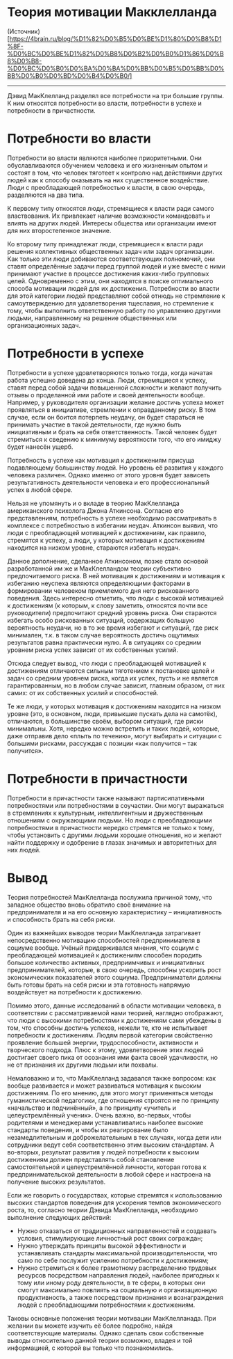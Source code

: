 # Теория мотивации Макклелланда

(Источник)[https://4brain.ru/blog/%D1%82%D0%B5%D0%BE%D1%80%D0%B8%D1%8F-%D0%BC%D0%BE%D1%82%D0%B8%D0%B2%D0%B0%D1%86%D0%B8%D0%B8-%D0%BC%D0%B0%D0%BA%D0%BA%D0%BB%D0%B5%D0%BB%D0%BB%D0%B0%D0%BD%D0%B4%D0%B0/]

---

Дэвид МакКлелланд разделял все потребности на три большие группы. К ним относятся потребности во власти, потребности в успехе и потребности в причастности.

# Потребности во власти
Потребности во власти являются наиболее приоритетными. Они обуславливаются обучением человека и его жизненным опытом и состоят в том, что человек тяготеет к контролю над действиями других людей как к способу оказывать на них существенное воздействие. Люди с преобладающей потребностью к власти, в свою очередь, разделяются на два типа.

К первому типу относятся люди, стремящиеся к власти ради самого властвования. Их привлекает наличие возможности командовать и влиять на других людей. Интересы общества или организации имеют для них второстепенное значение.

Ко второму типу принадлежат люди, стремящиеся к власти ради решения коллективных общественных задач или задач организации. Как только эти люди добиваются соответствующих полномочий, они ставят определённые задачи перед группой людей и уже вместе с ними принимают участие в процессе достижения каких-либо групповых целей. Одновременно с этим, они находятся в поиске оптимального способа мотивации людей для их достижения. Потребности во власти для этой категории людей представляют собой отнюдь не стремление к самоутверждению для удовлетворения тщеславия, но стремление к тому, чтобы выполнить ответственную работу по управлению другими людьми, направленному на решение общественных или организационных задач.

# Потребности в успехе
Потребности в успехе удовлетворяются только тогда, когда начатая работа успешно доведена до конца. Люди, стремящиеся к успеху, ставят перед собой задачи повышенной сложности и желают получить отзывы о проделанной ими работе и своей деятельности вообще. Например, у руководителя организации желание достичь успеха может проявляться в инициативе, стремлении к оправданному риску. В том случае, если он боится потерпеть неудачу, он будет стараться не принимать участие в такой деятельности, где нужно быть инициативным и брать на себя ответственность. Такой человек будет стремиться к сведению к минимуму вероятности того, что его имиджу будет нанесён ущерб.

Потребность в успехе как мотивация к достижениям присуща подавляющему большинству людей. Но уровень её развития у каждого человека различен. Однако именно от этого уровня будет зависеть результативность деятельности человека и его профессиональный успех в любой сфере.

Нельзя не упомянуть и о вкладе в теорию МакКлелланда американского психолога Джона Аткинсона. Согласно его представлениям, потребность в успехе необходимо рассматривать в комплексе с потребностью в избегании неудач. Аткинсон выявил, что люди с преобладающей мотивацией к достижениям, как правило, стремятся к успеху, а люди, у которых мотивация к достижениям находится на низком уровне, стараются избегать неудач.

Данное дополнение, сделанное Аткинсоном, позже стало основой разработанной им же и МакКлелландом теории субъективно предпочитаемого риска. В ней мотивация к достижениям и мотивация к избеганию неуспеха являются определяющими факторами в формировании человеком приемлемого дня него рискованного поведения. Здесь интересно отметить, что люди с высокой мотивацией к достижениям (к которым, к слову заметить, относятся почти все руководители) предпочитают средний уровень риска. Они стараются избегать особо рискованных ситуаций, содержащих большую вероятность неудачи, но в то же время избегают и ситуаций, где риск минимален, т.к. в таком случае вероятность достичь ощутимых результатов равна практически нулю. А в ситуациях со средним уровнем риска успех зависит от их собственных усилий.

Отсюда следует вывод, что люди с преобладающей мотивацией к достижениям отличаются сильным тяготением к постановке целей и задач со средним уровнем риска, когда их успех, пусть и не является гарантированным, но в любом случае зависит, главным образом, от них самих: от их собственных усилий и способностей.

Те же люди, у которых мотивация к достижениям находится на низком уровне (это, в основном, люди, привыкшие пускать дела на самотёк), отличаются, в большинстве своём, выбором ситуаций, где риски минимальны. Хотя, нередко можно встретить и таких людей, которые, даже отправив дело «плыть по течению», могут выбирать и ситуации с большими рисками, рассуждая с позиции «как получится – так получится».

# Потребности в причастности
Потребности в причастности также называют партисипативными потребностями или потребностями в соучастии. Они могут выражаться в стремлениях к культурным, интеллигентным и дружественным отношениям с окружающими людьми. Но люди с преобладающими потребностями в причастности нередко стремятся не только к тому, чтобы установить с другими людьми хорошие отношения, но и желают найти поддержку и одобрение в глазах значимых и авторитетных для них людей.

# Вывод
Теория потребностей МакКлелланда послужила причиной тому, что западное общество вновь обратило своё внимание на предпринимателя и на его основную характеристику – инициативность и способность брать на себя риски.

Один из важнейших выводов теории МакКлелланда затрагивает непосредственно мотивацию способностей предпринимателя в социуме вообще. Учёный придерживался мнения, что социум с преобладающей мотивацией к достижениям способен породить большое количество активных, предприимчивых и инициативных предпринимателей, которые, в свою очередь, способны ускорить рост экономических показателей этого социума. Предприниматели должны быть готовы брать на себя риски и эта готовность напрямую воздействует на потребности к достижению.

Помимо этого, данные исследований в области мотивации человека, в соответствии с рассматриваемой нами теорией, наглядно отображают, что люди с высокими потребностями к достижениям сами убеждены в том, что способны достичь успехов, нежели те, кто не испытывает потребности к достижениям. Людям первой категории свойственно проявление большей энергии, трудоспособности, активности и творческого подхода. Плюс к этому, удовлетворение этих людей достигает своего пика от осознания ими факта своей удачливости, но не от признания их другими людьми или похвалы.

Немаловажно и то, что МакКлелланд задавался также вопросом: как вообще развивается и может развиваться мотивация к высоким достижениям. По его мнению, для этого могут применяться методы гуманистической педагогики, где отношения строятся не по принципу «начальство и подчинённый», а по принципу «учитель и целеустремлённый ученик». Очень важно, во-первых, чтобы родителями и менеджерами устанавливались наиболее высокие стандарты поведения, и чтобы их реагирование было незамедлительным и доброжелательным в тех случаях, когда дети или сотрудники ведут себя соответственно этим высоким стандартам. А во-вторых, результат развития у людей потребности к высоким достижениям должен представлять собой становление самостоятельной и целеустремлённой личности, которая готова к предпринимательской деятельности в любой сфере и настроена на получение высоких результатов.

Если же говорить о государствах, которые стремятся к использованию высоких стандартов поведения для ускорения темпов экономического роста, то, согласно теории Дэвида МакКлелланда, необходимо выполнение следующих действий:

- Нужно отказаться от традиционных направленностей и создавать условия, стимулирующие личностный рост своих сограждан;
- Нужно утверждать принципы высокой эффективности и устанавливать стандарты максимальной производительности, что само по себе послужит усилению потребности к достижениям;
- Нужно стремиться к более грамотному распределению трудовых ресурсов посредством направления людей, наиболее пригодных к тому или иному роду деятельности, в те сферы, в которых они смогут максимально повлиять на социальную и организационную продуктивность, а также посредством признания и вознаграждения людей с преобладающими потребностями к достижениям.

Таковы основные положения теории мотивации МакКлелланада. При желании вы можете изучить её более подробно, найдя соответствующие материалы. Однако сделать свои собственные выводы относительно данной теории возможно, владея и той информацией, с которой вы только что познакомились.